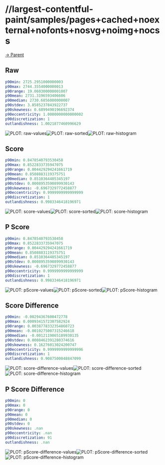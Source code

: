 
# //largest-contentful-paint/samples/pages+cached+noexternal+nofonts+nosvg+noimg+nocss

[→ Parent](../..)


## Raw


```yaml
p90min: 2725.2951000000003
p90max: 2744.3554000000013
p90range: 19.060300000001007
p90mean: 2731.3196593406606
p90median: 2730.6856000000007
p90stdev: 3.8585237843922737
p90skewness: 0.6899490196692374
p90eccentricity: 1.0000000000000002
p90discretization: 1
outlandishness: 1.0021877460996629

```

![PLOT: raw-values](./raw/values.svg)![PLOT: raw-sorted](./raw/sorted.svg)![PLOT: raw-histogram](./raw/histogram.svg)
## Score


```yaml
p90min: 0.8478540793530458
p90max: 0.8522833735947075
p90range: 0.004429294241661719
p90mean: 0.8508883119375751
p90median: 0.8510364405345197
p90stdev: 0.0008953590899930143
p90skewness: -0.6967329772458877
p90eccentricity: 0.9999999999999999
p90discretization: 1
outlandishness: 0.9983346418196971

```

![PLOT: score-values](./score/values.svg)![PLOT: score-sorted](./score/sorted.svg)![PLOT: score-histogram](./score/histogram.svg)
## P Score


```yaml
p90min: 0.8478540793530458
p90max: 0.8522833735947075
p90range: 0.004429294241661719
p90mean: 0.8508883119375751
p90median: 0.8510364405345197
p90stdev: 0.0008953590899930143
p90skewness: -0.6967329772458877
p90eccentricity: 0.9999999999999999
p90discretization: 1
outlandishness: 0.9983346418196971

```

![PLOT: pScore-values](./pScore/values.svg)![PLOT: pScore-sorted](./pScore/sorted.svg)![PLOT: pScore-histogram](./pScore/histogram.svg)
## Score Difference


```yaml
p90min: -0.00294367600472778
p90max: 0.0009341572307582924
p90range: 0.0038778332354860723
p90mean: -0.0010275007315246618
p90median: -0.0012119865189930135
p90stdev: 0.0008462391280374616
p90skewness: 0.16276013024200747
p90eccentricity: 0.9999999999999996
p90discretization: 1
outlandishness: 0.9087500048847099

```

![PLOT: score-difference-values](./score-difference/values.svg)![PLOT: score-difference-sorted](./score-difference/sorted.svg)![PLOT: score-difference-histogram](./score-difference/histogram.svg)
## P Score Difference


```yaml
p90min: 0
p90max: 0
p90range: 0
p90mean: 0
p90median: 0
p90stdev: 0
p90skewness: .nan
p90eccentricity: .nan
p90discretization: 91
outlandishness: .nan

```

![PLOT: pScore-difference-values](./pScore-difference/values.svg)![PLOT: pScore-difference-sorted](./pScore-difference/sorted.svg)![PLOT: pScore-difference-histogram](./pScore-difference/histogram.svg)